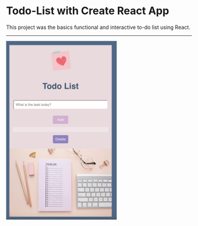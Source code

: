 # Todo-List with Create React App

This project was the basics functional and interactive to-do list using React.
***
<img src="ScreenList.jpg" alt="screen" width="300"/>
